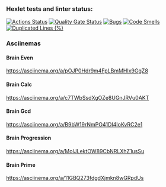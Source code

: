 ### Hexlet tests and linter status:
[![Actions Status](https://github.com/Obolduy/php-project-45/actions/workflows/hexlet-check.yml/badge.svg)](https://github.com/Obolduy/php-project-45/actions)
[![Quality Gate Status](https://sonarcloud.io/api/project_badges/measure?project=hexlet-boilerplates_php-package&metric=alert_status)](https://sonarcloud.io/summary/new_code?id=hexlet-boilerplates_php-package)
[![Bugs](https://sonarcloud.io/api/project_badges/measure?project=hexlet-boilerplates_php-package&metric=bugs)](https://sonarcloud.io/summary/new_code?id=hexlet-boilerplates_php-package)
[![Code Smells](https://sonarcloud.io/api/project_badges/measure?project=hexlet-boilerplates_php-package&metric=code_smells)](https://sonarcloud.io/summary/new_code?id=hexlet-boilerplates_php-package)
[![Duplicated Lines (%)](https://sonarcloud.io/api/project_badges/measure?project=hexlet-boilerplates_php-package&metric=duplicated_lines_density)](https://sonarcloud.io/summary/new_code?id=hexlet-boilerplates_php-package)

### Asciinemas
#### Brain Even  
https://asciinema.org/a/pOJP0Hdr9m4FpLBmMHIx9GgZ8
#### Brain Calc
https://asciinema.org/a/c7TWbSsdXgOZe8UGnJRVu0AKT
#### Brain Gcd
https://asciinema.org/a/B9bW19rNmPO41DI4IoKvRC2e1
#### Brain Progression
https://asciinema.org/a/MolJLektOW89CbNRLXhZ1usSu
#### Brain Prime
https://asciinema.org/a/11GBQ273fdgdXjmkn8wGRpdUs